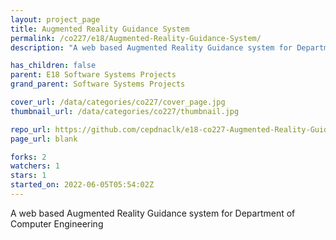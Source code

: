```yaml
---
layout: project_page
title: Augmented Reality Guidance System
permalink: /co227/e18/Augmented-Reality-Guidance-System/
description: "A web based Augmented Reality Guidance system for Department of Computer Engineering"

has_children: false
parent: E18 Software Systems Projects
grand_parent: Software Systems Projects

cover_url: /data/categories/co227/cover_page.jpg
thumbnail_url: /data/categories/co227/thumbnail.jpg

repo_url: https://github.com/cepdnaclk/e18-co227-Augmented-Reality-Guidance-System
page_url: blank

forks: 2
watchers: 1
stars: 1
started_on: 2022-06-05T05:54:02Z
---
```

A web based Augmented Reality Guidance system for Department of Computer Engineering


